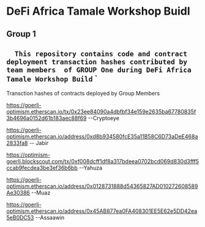 # DeFi Africa Tamale Workshop Buidl 
## Group 1 

 `  This repository contains code and contract deployment transaction hashes contributed by team members  of GROUP One during DeFi Africa Tamale Workshop Build`
`
---
Transction hashes of contracts deployed by  Group Members</br>


https://goerli-optimism.etherscan.io/tx/0x23ee84090a4dbfbf34e159e2635ba67780835f3b4696a0152d61b183aec88f69  --Cryptoeye 

https://goerli-optimism.etherscan.io/address/0xd8b934580fcE35a11B58C6D73aDeE468a2833fa8  --  Jabir 

https://optimism-goerli.blockscout.com/tx/0xf008dcff1df8a317bdeea0702bcd069d830d3fff5ccab9fecdea3be3ef36b6bb --Yahuza 


https://goerli-optimism.etherscan.io/address/0x0128731888d54365827AD010272608589Ae30386  --Muaz

https://goerli-optimism.etherscan.io/address/0x45AB877ea0FA408301EE5E62e5DD42ea5eB0DC53 --Assaawin